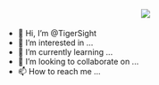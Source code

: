 <br>
<h1 align="center">
  <a href="https://git.io/typing-svg">
    <img src="https://readme-typing-svg.herokuapp.com/?lines=Hello,+There!+👋;I+am+Sonu+Ansari....;Nice+to+meet+you!&center=true&size=30">
  </a>
</h1>

- 👋 Hi, I’m @TigerSight
- 👀 I’m interested in ...
- 🌱 I’m currently learning ...
- 💞️ I’m looking to collaborate on ...
- 📫 How to reach me ...

<!---
TigerSight/TigerSight is a ✨ special ✨ repository because its `README.md` (this file) appears on your GitHub profile.
You can click the Preview link to take a look at your changes.
--->
